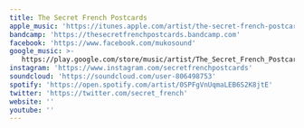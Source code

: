```yaml
---
title: The Secret French Postcards
apple_music: 'https://itunes.apple.com/artist/the-secret-french-postcards/1315011071'
bandcamp: 'https://thesecretfrenchpostcards.bandcamp.com'
facebook: 'https://www.facebook.com/mukosound'
google_music: >-
   https://play.google.com/store/music/artist/The_Secret_French_Postcards?id=A7oi5ovr4j372teq2gemyokymjm
instagram: 'https://www.instagram.com/secretfrenchpostcards'
soundcloud: 'https://soundcloud.com/user-806498753'
spotify: 'https://open.spotify.com/artist/0SPFgVnUqmaLEB6S2K8jtE'
twitter: 'https://twitter.com/secret_french'
website: ''
youtube: ''
---
```

